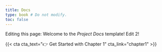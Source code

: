 ```yaml
---
title: Docs
type: book # Do not modify.
toc: false
---
```


Editing this page: Welcome to the _Project Docs_ template!
Edit 2!

{{< cta cta_text="👉 Get Started with Chapter 1" cta_link="chapter1" >}}
